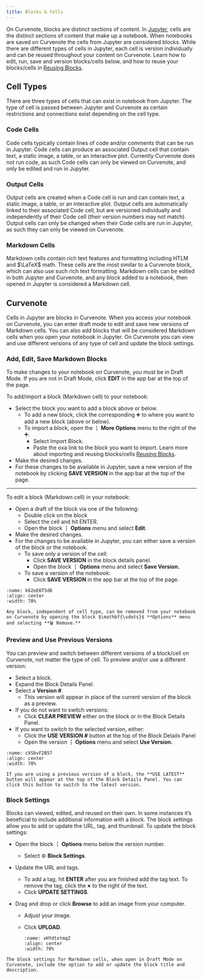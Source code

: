 ```yaml
---
title: Blocks & Cells
---
```


On Curvenote, blocks are distinct sections of content. In [Jupyter](https://jupyter-notebook.readthedocs.io/en/stable/notebook.html#structure-of-a-notebook-document), cells are the distinct sections of content that make up a notebook. When notebooks are saved on Curvenote the cells from Jupyter are considered blocks. While there are different types of cells in Jupyter, each cell is version individually and can be reused throughout your content on Curvenote. Learn how to edit, run, save and version blocks/cells below, and how to reuse your blocks/cells in [Reusing Blocks](./reusing-blocks.md).

## Cell Types

There are three types of cells that can exist in notebook from Jupyter. The type of cell is passed between Jupyter and Curvenote as certain restrictions and connections exist depending on the cell type.

### Code Cells

Code cells typically contain lines of code and/or comments that can be run in Jupyter. Code cells can produce an associated Output cell that contain text, a static image, a table, or an interactive plot. Currently Curvenote does not run code, as such Code cells can only be viewed on Curvenote, and only be edited and run in Jupyter.

### Output Cells

Output cells are created when a Code cell is run and can contain text, a static image, a table, or an interactive plot. Output cells are automatically linked to their associated Code cell, but are versioned individually and independently of their Code cell (their version numbers may not match). Output cells can only be changed when their Code cells are run in Jupyter, as such they can only be viewed on Curvenote.

### Markdown Cells

Markdown cells contain rich text features and formatting including HTLM and $\LaTeX$ math. These cells are the most similar to a Curvenote block, which can also use such rich text formatting. Markdown cells can be edited in both Jupyter and Curvenote, and any block added to a notebook, then opened in Jupyter is considered a Markdown cell.

## Curvenote

Cells in Jupyter are blocks in Curvenote. When you access your notebook on Curvenote, you can enter draft mode to edit and save new versions of Markdown cells. You can also add blocks that will be considered Markdown cells when you open your notebook in Jupyter. On Curvenote you can view and use different versions of any type of cell and update the block settings.

### Add, Edit, Save Markdown Blocks

To make changes to your notebook on Curvenote, you must be in Draft Mode. If you are not in Draft Mode, click **EDIT** in the app bar at the top of the page.

To add/import a block (Markdown cell) to your notebook:

- Select the block you want to add a block above or below.
  - To add a new block, click the corresponding ➕ to where you want to add a new block (above or below).
  - To import a block, open the $\mathbf{\vdots}$ **More Options** menu to the right of the ➕.
    - Select Import Block.
    - Paste the oxa link to the block you want to import. Learn more about importing and reusing blocks/cells [Reusing Blocks](./reusing-blocks.md).
- Make the desired changes.
- For these changes to be available in Jupyter, save a new version of the notebook by clicking **SAVE VERSION** in the app bar at the top of the page.

---

To edit a block (Markdown cell) in your notebook:

- Open a draft of the block via one of the following:
  - Double click on the block
  - Select the cell and hit ENTER.
  - Open the block $\mathbf{\vdots}$ **Options** menu and select **Edit**.
- Make the desired changes.
- For the changes to be available in Jupyter, you can either save a version of the block or the notebook.
  - To save only a version of the cell:
    - Click **SAVE VERSION** in the block details panel.
    - Open the block $\mathbf{\vdots}$ **Options** menu and select **Save Version.**
  - To save a version of the notebook:
    - Click **SAVE VERSION** in the app bar at the top of the page.

```{figure} images/m59m7JQmWVyPjlASj9v3-TJortLQ3wxGy5T2Tovj7-v1.mp4
:name: k62oE6T5d6
:align: center
:width: 70%
```

```{warning}
Any block, independent of cell type, can be removed from your notebook on Curvenote by opening the block $\mathbf{\vdots}$ **Options** menu and selecting **🗑️ Remove.**

```

### Preview and Use Previous Versions

You can preview and switch between different versions of a block/cell on Curvenote, not matter the type of cell. To preview and/or use a different version:

- Select a block.
- Expand the Block Details Panel.
- Select a **Version #**.
  - This version will appear in place of the current version of the block as a preview.
- If you do not want to switch versions:
  - Click **CLEAR PREVIEW** either on the block or in the Block Details Panel.
- If you want to switch to the selected version, either:
  - Click the **USE VERSION #** button at the top of the Block Details Panel
  - Open the version $\mathbf{\vdots}$ **Options** menu and select **Use Version.**

```{figure} images/m59m7JQmWVyPjlASj9v3-AVXtTWOUjmvLopTmCQ8n-v1.mp4
:name: cXSbvF2B57
:align: center
:width: 70%
```

```{warning}
If you are using a previous version of a block, the **USE LATEST** button will appear at the top of the Block Details Panel. You can click this button to switch to the latest version.

```

### Block Settings

Blocks can viewed, edited, and reused on their own. In some instances it’s beneficial to include additional information with a block. The block settings allow you to add or update the URL, tag, and thumbnail. To update the block settings:

- Open the block $\mathbf{\vdots}$ **Options** menu below the version number.
  - Select ⚙️ **Block Settings**.
- Update the URL and tags.
  - To add a tag, hit **ENTER** after you are finished add the tag text. To remove the tag, click the $\mathbf{\times}$ to the right of the text.
  - Click **UPDATE SETTINGS**.
- Drag and drop or click **Browse** to add an image from your computer.

  - Adjust your image.
  - Click **UPLOAD**.

    ```{figure} images/m59m7JQmWVyPjlASj9v3-HJ03JtvrtUj0wozihaM8-v1.mp4
    :name: xHYdtotmqZ
    :align: center
    :width: 70%

    ```

```{warning}
The block settings for Markdown cells, when open in Draft Mode on Curvenote, include the option to add or update the block title and description.

```
